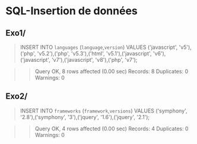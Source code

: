 # SQL-Insertion de données

## Exo1/

> INSERT INTO `languages` (`language`,`version`) VALUES
> ('javascript', 'v5'),('php', 'v5.2'),('php', 'v5.3'),('html', 'v5.1'),('javascript', 'v6'),('javascript', 'v7'),('javascript', 'v8'),('php', 'v7');

>> Query OK, 8 rows affected (0.00 sec)
>> Records: 8  Duplicates: 0  Warnings: 0


## Exo2/

> INSERT INTO `frameworks` (`framework`,`versions`) VALUES
> ('symphony', '2.8'),('symphony', '3'),('jquery', '1.6'),('jquery', '2.1');

>> Query OK, 4 rows affected (0.00 sec)
>> Records: 4  Duplicates: 0  Warnings: 0
